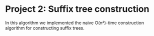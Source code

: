 # Project 2: Suffix tree construction

In this algorithm we implemented the naive O(n²)-time construction algorithm for constructing suffix trees.
